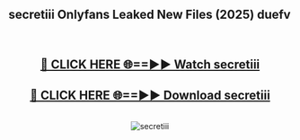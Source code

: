 <h2>secretiii Onlyfans Leaked New Files (2025) duefv</h2>
<br>
<div align="center">
<h2><a href="https://mediafiles.top/secretiii&ref=git" rel="nofollow">🔴 CLICK HERE 🌐==►► Watch secretiii</a></h2>
<h2><a href="https://mediafiles.top/secretiii&ref=git" rel="nofollow">🔴 CLICK HERE 🌐==►► Download secretiii</a></h2>
<br>
<a href="https://mediafiles.top/secretiii&ref=git" rel="nofollow" data-target="animated-image.originalLink"><img src="https://i.ibb.co.com/xMMVF88/686577567.gif" alt="secretiii" style="max-width: 100%; display: inline-block;" data-target="animated-image.originalImage"></a>
</div>
<br>
<br>